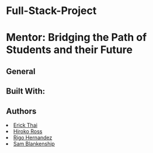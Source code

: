 
# Full-Stack-Project
# Mentor: Bridging the Path of Students and their Future 

<h2>General</h2>

<h2>Built With: </h2>

<h2>Authors</h2>
<li><a href="https://github.com/ethai16">Erick Thai</a></li>
<li><a href="https://github.com/hirosoft40">Hiroko Ross</a></li>
<li><a href="https://github.com/Rigo-Hernandez">Rigo Hernandez</a></li>
<li><a href="https://github.com/SAMBlankenship">Sam Blankenship</a></li>
